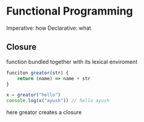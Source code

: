 # Functional Programming

Imperative: how
Declarative: what

## Closure

function bundled together with its lexical enviroment

```js
funciton greator(str) {
    return (name) => name + str
}

x = greator("hello")
console.log(x("ayush")) // hello ayush
```

here greator creates a closure
